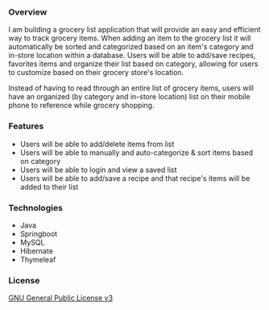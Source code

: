 ### Overview
I am building a grocery list application that will provide an easy and efficient way to track grocery items. When adding an item to the grocery list it will automatically be sorted and categorized based on an item's category and in-store location within a database. Users will be able to add/save recipes, favorites items and organize their list based on category, allowing for users to customize based on their grocery store's location. 

Instead of having to read through an entire list of grocery items, users will have an organized (by category and in-store location) list on their mobile phone to reference while grocery shopping.

### Features
- Users will be able to add/delete items from list
- Users will be able to manually and auto-categorize & sort items based on category
- Users will be able to login and view a saved list
- Users will be able to add/save a recipe and that recipe's items will be added to their list

### Technologies
- Java
- Springboot
- MySQL
- Hibernate
- Thymeleaf

### License
<a href="https://github.com/zholder/grocery-list/blob/master/LICENSE">GNU General Public License v3</a>
